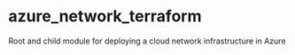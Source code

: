 # azure_network_terraform
Root and child module for deploying a cloud network infrastructure in Azure
